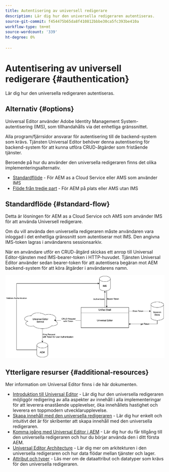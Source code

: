```yaml
---
title: Autentisering av universell redigerare
description: Lär dig hur den universella redigeraren autentiseras.
source-git-commit: f454475b65da8f410812bbbe30ca5fc393be410a
workflow-type: tm+mt
source-wordcount: '339'
ht-degree: 0%

---
```



# Autentisering av universell redigerare {#authentication}

Lär dig hur den universella redigeraren autentiseras.

## Alternativ {#options}

Universal Editor använder Adobe Identity Management System-autentisering (IMS), som tillhandahålls via det enhetliga gränssnittet.

Alla program/fjärrsidor ansvarar för autentisering till de backend-system som krävs. Tjänsten Universal Editor behöver denna autentisering för backend-system för att kunna utföra CRUD-åtgärder som fristående tjänster.

Beroende på hur du använder den universella redigeraren finns det olika implementeringsalternativ.

* [Standardflöde](#standard-flow) - För AEM as a Cloud Service eller AMS som använder IMS
* [Flöde från tredje part](#third-party-flow) - För AEM på plats eller AMS utan IMS

## Standardflöde {#standard-flow}

Detta är lösningen för AEM as a Cloud Service och AMS som använder IMS för att använda Universell redigerare.

Om du vill använda den universella redigeraren måste användaren vara inloggad i det enhetliga gränssnitt som autentiserar mot IMS. Den angivna IMS-token lagras i användarens sessionsarkiv.

När en användare utför en CRUD-åtgärd skickas ett anrop till Universal Editor-tjänsten med IMS-bearer-token i HTTP-huvudet. Tjänsten Universal Editor använder sedan bearer-token för att autentisera begäran mot AEM backend-system för att köra åtgärder i användarens namn.

![Standardautentiseringsflöde](assets/standard-flow.png)

## Ytterligare resurser {#additional-resources}

Mer information om Universal Editor finns i de här dokumenten.

* [Introduktion till Universal Editor](introduction.md) - Lär dig hur den universella redigeraren möjliggör redigering av alla aspekter av innehåll i alla implementeringar för att leverera enastående upplevelser, öka innehållets hastighet och leverera en toppmodern utvecklarupplevelse.
* [Skapa innehåll med den universella redigeraren](authoring.md) - Lär dig hur enkelt och intuitivt det är för skribenter att skapa innehåll med den universella redigeraren.
* [Komma igång med Universal Editor i AEM](getting-started.md) - Lär dig hur du får tillgång till den universella redigeraren och hur du börjar använda den i ditt första AEM.
* [Universal Editor Architecture](architecture.md) - Lär dig mer om arkitekturen i den universella redigeraren och hur data flödar mellan tjänster och lager.
* [Attribut och typer](attributes-types.md) - Läs mer om de dataattribut och datatyper som krävs för den universella redigeraren.
